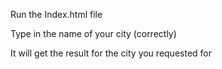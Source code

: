 Run the Index.html file


Type in the name of your city (correctly) 


It will get the result for the city you requested for
